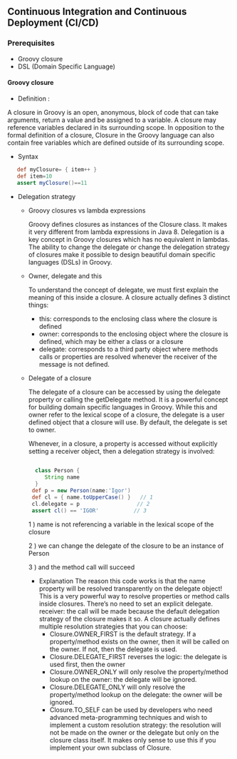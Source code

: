 ## Continuous Integration and Continuous Deployment (CI/CD)

### Prerequisites 

- Groovy closure
- DSL (Domain Specific Language)

#### Groovy closure

- Definition :

A closure in Groovy is an open, anonymous, block of code that can take arguments, return a value and be assigned to a variable.
A closure may reference variables declared in its surrounding scope. In opposition to the formal definition of a closure, Closure in the Groovy language can also contain free variables which are defined outside of its surrounding scope.

- Syntax 

```groovy
   def myClosure= { item++ } 
   def item=10
   assert myClosure()==11
```

- Delegation strategy

  - Groovy closures vs lambda expressions
  
    Groovy defines closures as instances of the Closure class. It makes it very different from lambda expressions in Java 8. Delegation is a key concept in Groovy closures which has no equivalent in lambdas. The ability to change the delegate or change the delegation strategy of closures make it possible to design beautiful domain specific languages (DSLs) in Groovy.
  
  - Owner, delegate and this
  
    To understand the concept of delegate, we must first explain the meaning of this inside a closure. A closure actually defines 3 distinct things:
  
      - this:  corresponds to the enclosing class where the closure is defined
      - owner: corresponds to the enclosing object where the closure is defined, which may be either a class or a closure
      - delegate: corresponds to a third party object where methods calls or properties are resolved whenever the receiver of the message is not defined.
 
  - Delegate of a closure

    The delegate of a closure can be accessed by using the delegate property or calling the getDelegate method. It is a powerful concept for building domain specific languages in Groovy. While this and owner refer to the lexical scope of a closure, the delegate is a user defined object that a closure will use. By default, the delegate is set to owner.

    Whenever, in a closure, a property is accessed without explicitly setting a receiver object, then a delegation strategy is involved:
    
    ```groovy
      
      class Person {
         String name
      }
     def p = new Person(name:'Igor') 
     def cl = { name.toUpperCase() }   // 1           
     cl.delegate = p                  // 2              
     assert cl() == 'IGOR'           // 3
    ```
    
     1 ) name is not referencing a variable in the lexical scope of the closure
  
     2 ) we can change the delegate of the closure to be an instance of Person
    
     3 ) and the method call will succeed
     
    - Explanation
      The reason this code works is that the name property will be resolved transparently on the delegate object! This is a very powerful way to resolve properties or method calls inside closures. There’s no need to set an explicit delegate. receiver: the call will be made because the default delegation strategy of the closure makes it so. A closure actually defines multiple resolution strategies that you can choose:
        - Closure.OWNER_FIRST is the default strategy. If a property/method exists on the owner, then it will be called on the owner. If not, then the delegate is used.
        - Closure.DELEGATE_FIRST reverses the logic: the delegate is used first, then the owner
        - Closure.OWNER_ONLY will only resolve the property/method lookup on the owner: the delegate will be ignored.
        - Closure.DELEGATE_ONLY will only resolve the property/method lookup on the delegate: the owner will be ignored.
        - Closure.TO_SELF can be used by developers who need advanced meta-programming techniques and wish to implement a custom resolution strategy: the resolution will not be made on the owner or the delegate but only on the closure class itself. It makes only sense to use this if you implement your own subclass of Closure.

           